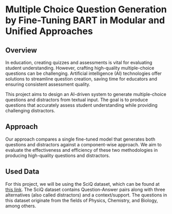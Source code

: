 # Multiple Choice Question Generation by Fine-Tuning BART in Modular and Unified Approaches

## Overview
In education, creating quizzes and assessments is vital for evaluating student understanding. However, crafting high-quality multiple-choice questions can be challenging. Artificial intelligence (AI) technologies offer solutions to streamline question creation, saving time for educators and ensuring consistent assessment quality.

This project aims to design an AI-driven system to generate multiple-choice questions and distractors from textual input. The goal is to produce questions that accurately assess student understanding while providing challenging distractors.

## Approach
Our approach compares a single fine-tuned model that generates both questions and distractors against a component-wise approach. We aim to evaluate the effectiveness and efficiency of these two methodologies in producing high-quality questions and distractors.

 ## Used Data
For this project, we will be using the SciQ dataset, which can be found at [this link](https://huggingface.co/datasets/allenai/sciq). The SciQ dataset contains Question-Answer pairs along with three alternatives (also called distractors) and a context/support. The questions in this dataset originate from the fields of Physics, Chemistry, and Biology, among others.
